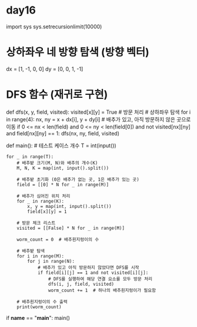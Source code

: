 # day16
import sys
sys.setrecursionlimit(10000)

# 상하좌우 네 방향 탐색 (방향 벡터)
dx = [1, -1, 0, 0]
dy = [0, 0, 1, -1]

# DFS 함수 (재귀로 구현)
def dfs(x, y, field, visited):
    visited[x][y] = True  # 방문 처리
    # 상하좌우 탐색
    for i in range(4):
        nx, ny = x + dx[i], y + dy[i]
        # 배추가 있고, 아직 방문하지 않은 곳으로 이동
        if 0 <= nx < len(field) and 0 <= ny < len(field[0]) and not visited[nx][ny] and field[nx][ny] == 1:
            dfs(nx, ny, field, visited)

def main():
    # 테스트 케이스 개수
    T = int(input())
    
    for _ in range(T):
        # 배추밭 크기(M, N)와 배추의 개수(K)
        M, N, K = map(int, input().split())
        
        # 배추밭 초기화 (0은 배추가 없는 곳, 1은 배추가 있는 곳)
        field = [[0] * N for _ in range(M)]
        
        # 배추가 심어진 위치 처리
        for _ in range(K):
            x, y = map(int, input().split())
            field[x][y] = 1
        
        # 방문 체크 리스트
        visited = [[False] * N for _ in range(M)]
        
        worm_count = 0  # 배추흰지렁이의 수
        
        # 배추밭 탐색
        for i in range(M):
            for j in range(N):
                # 배추가 있고 아직 방문하지 않았다면 DFS를 시작
                if field[i][j] == 1 and not visited[i][j]:
                    # DFS를 실행하여 해당 연결 요소를 모두 방문 처리
                    dfs(i, j, field, visited)
                    worm_count += 1  # 하나의 배추흰지렁이가 필요함
        
        # 배추흰지렁이의 수 출력
        print(worm_count)

if __name__ == "__main__":
    main()

